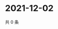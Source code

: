 # 2021-12-02

共 0 条

<!-- BEGIN WEIBO -->
<!-- 最后更新时间 Thu Dec 02 2021 03:09:42 GMT+0800 (China Standard Time) -->

<!-- END WEIBO -->

